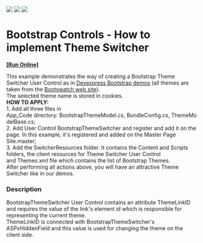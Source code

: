 <!-- default badges list -->
![](https://img.shields.io/endpoint?url=https://codecentral.devexpress.com/api/v1/VersionRange/128565915/17.2.3%2B)
[![](https://img.shields.io/badge/Open_in_DevExpress_Support_Center-FF7200?style=flat-square&logo=DevExpress&logoColor=white)](https://supportcenter.devexpress.com/ticket/details/T547560)
[![](https://img.shields.io/badge/📖_How_to_use_DevExpress_Examples-e9f6fc?style=flat-square)](https://docs.devexpress.com/GeneralInformation/403183)
<!-- default badges end -->
# Bootstrap Controls - How to implement Theme Switcher
<!-- run online -->
**[[Run Online]](https://codecentral.devexpress.com/t547560/)**
<!-- run online end -->


<p>This example demonstrates the way of creating a Bootstrap Theme Switcher User Control as in <a href="https://demos.devexpress.com/Bootstrap/GridView/">Devexpress Bootstrap demos</a> (all themes are taken from the <a href="https://bootswatch.com/">Bootswatch web site</a>).<br>The selected theme name is stored in cookies.<br><strong>HOW TO APPLY:<br></strong>1. Add all three files in App_Code directory: BootstrapThemeModel.cs, BundleConfig.cs, ThemeModelBase.cs;<br>2. Add User Control BootstrapThemeSwitcher and register and add it on the page. In this example, it's registered and added on the Master Page Site.master; <br>3. Add the SwitcherResources folder. It contains the Content and Scripts folders, the client resources for Theme Switcher User Control and Themes.xml file which contains the list of Bootstrap Themes.<br>After performing all actions above, you will have an attractive Theme Switcher like in our demos.</p>


<h3>Description</h3>

<p>BootstrapThemeSwitcher User Control contains an attribute ThemeLinkID and requires the value of the link's element id which is responsible for representing the current theme.<br>ThemeLinkID&nbsp;is connected with BootstrapThemeSwitcher's ASPxHiddenField and this value is used for changing the theme on the client side.</p>

<br/>


